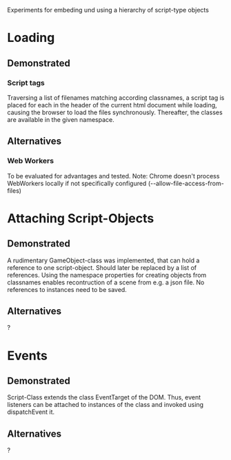 Experiments for embeding und using a hierarchy of script-type objects

# Loading
## Demonstrated
### Script tags
Traversing a list of filenames matching according classnames, a script tag is placed for each in the header of the current html document while loading, causing the browser to load the files synchronously. Thereafter, the classes are available in the given namespace.
## Alternatives
### Web Workers
To be evaluated for advantages and tested. Note: Chrome doesn't process WebWorkers locally if not specifically configured (--allow-file-access-from-files)
# Attaching Script-Objects
## Demonstrated
A rudimentary GameObject-class was implemented, that can hold a reference to one script-object. Should later be replaced by a list of references. Using the namespace properties for creating objects from classnames enables recontruction of a scene from e.g. a json file. No references to instances need to be saved.
## Alternatives
?
# Events
## Demonstrated
Script-Class extends the class EventTarget of the DOM. Thus, event listeners can be attached to instances of the class and invoked using dispatchEvent it.
## Alternatives
?
